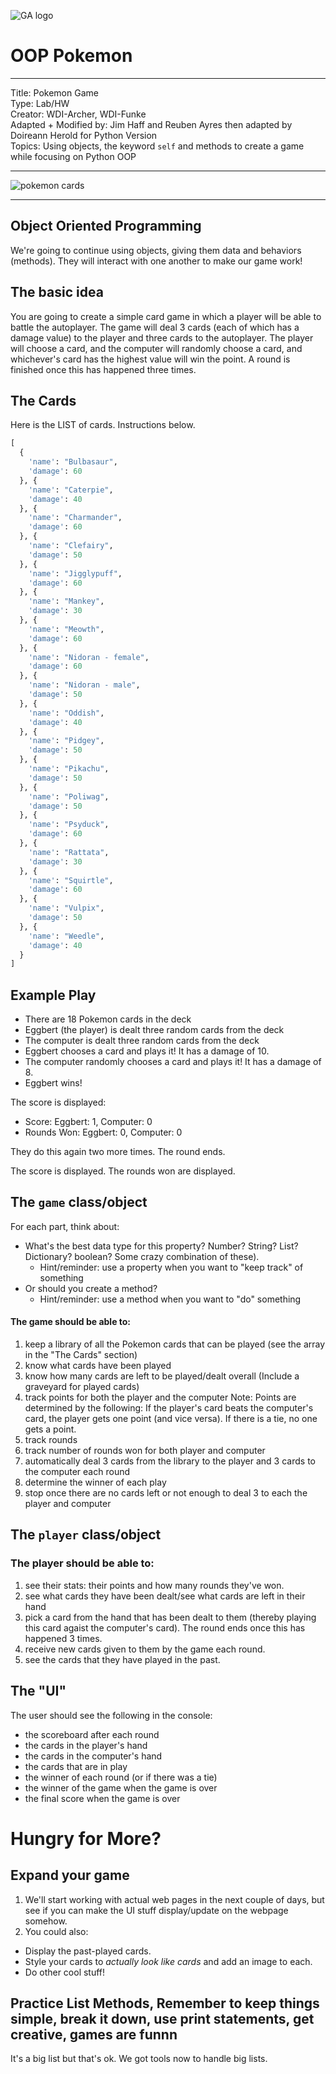 ![GA logo](https://camo.githubusercontent.com/6ce15b81c1f06d716d753a61f5db22375fa684da/68747470733a2f2f67612d646173682e73332e616d617a6f6e6177732e636f6d2f70726f64756374696f6e2f6173736574732f6c6f676f2d39663838616536633963333837313639306533333238306663663535376633332e706e67)

# OOP Pokemon

<hr>

Title: Pokemon Game<br>
Type: Lab/HW<br>
Creator: WDI-Archer, WDI-Funke <br>
Adapted + Modified by: Jim Haff and Reuben Ayres then adapted by Doireann Herold for Python Version<br>
Topics: Using objects, the keyword `self` and methods to create a game while focusing on Python OOP<br>

<hr>

![pokemon cards](https://i.ytimg.com/vi/5pDthGSHo58/maxresdefault.jpg)

<hr>


## Object Oriented Programming
We're going to continue using objects, giving them data and behaviors (methods). They will interact with one another to make our game work!

## The basic idea

You are going to create a simple card game in which a player will be able to battle the autoplayer.  The game will deal 3 cards (each of which has a damage value) to the player and three cards to the autoplayer.  The player will choose a card, and the computer will randomly choose a card, and whichever's card has the highest value will win the point.  A round is finished once this has happened three times. 


## The Cards

Here is the LIST of cards.  Instructions below.

```python
[
  {
    'name': "Bulbasaur",
    'damage': 60
  }, {
    'name': "Caterpie",
    'damage': 40
  }, {
    'name': "Charmander",
    'damage': 60
  }, {
    'name': "Clefairy",
    'damage': 50
  }, {
    'name': "Jigglypuff",
    'damage': 60
  }, {
    'name': "Mankey",
    'damage': 30
  }, {
    'name': "Meowth",
    'damage': 60
  }, {
    'name': "Nidoran - female",
    'damage': 60
  }, {
    'name': "Nidoran - male",
    'damage': 50
  }, {
    'name': "Oddish",
    'damage': 40
  }, {
    'name': "Pidgey",
    'damage': 50
  }, {
    'name': "Pikachu",
    'damage': 50
  }, {
    'name': "Poliwag",
    'damage': 50
  }, {
    'name': "Psyduck",
    'damage': 60
  }, {
    'name': "Rattata",
    'damage': 30
  }, {
    'name': "Squirtle",
    'damage': 60
  }, {
    'name': "Vulpix",
    'damage': 50
  }, {
    'name': "Weedle", 
    'damage': 40
  }
]
```

## Example Play

- There are 18 Pokemon cards in the deck
- Eggbert (the player) is dealt three random cards from the deck
- The computer is dealt three random cards from the deck
- Eggbert chooses a card and plays it! It has a damage of 10.
- The computer randomly chooses a card and plays it! It has a damage of 8.
- Eggbert wins!

The score is displayed: 
- Score: Eggbert: 1, Computer: 0
- Rounds Won: Eggbert: 0, Computer: 0

They do this again two more times. 
The round ends.

The score is displayed.
The rounds won are displayed.


## The `game` class/object

For each part, think about:
* What's the best data type for this property? Number? String? List? Dictionary? boolean? Some crazy combination of these).  
  * Hint/reminder: use a property when you want to "keep track" of something
* Or should you create a method?
  * Hint/reminder: use a method when you want to "do" something

#### The game should be able to:

1. keep a library of all the Pokemon cards that can be played (see the array in the "The Cards" section)
2. know what cards have been played
3. know how many cards are left to be played/dealt overall (Include a graveyard for played cards)
4. track points for both the player and the computer
    Note: Points are determined by the following: If the player's card beats the computer's card, the player gets one point (and vice versa). If there is a tie, no one gets a point.
5. track rounds
6. track number of rounds won for both player and computer
7. automatically deal 3 cards from the library to the player and 3 cards to the computer each round
8. determine the winner of each play
9. stop once there are no cards left or not enough to deal 3 to each the player and computer


## The `player` class/object

### The player should be able to:

1. see their stats: their points and how many rounds they've won.
2. see what cards they have been dealt/see what cards are left in their hand
3. pick a card from the hand that has been dealt to them (thereby playing this card agaist the computer's card). The round ends once this has happened 3 times.
4. receive new cards given to them by the game each round.
5. see the cards that they have played in the past.


## The "UI"

The user should see the following in the console:

- the scoreboard after each round
- the cards in the player's hand
- the cards in the computer's hand
- the cards that are in play
- the winner of each round (or if there was a tie)
- the winner of the game when the game is over 
- the final score when the game is over




# Hungry for More?  


## Expand your game

1. We'll start working with actual web pages in the next couple of days, but see if you can make the UI stuff display/update on the webpage somehow.
2. You could also: 
  * Display the past-played cards.
  * Style your cards to _actually look like cards_ and add an image to each.
  * Do other cool stuff!



## Practice List Methods, Remember to keep things simple, break it down, use print statements, get creative, games are funnn


It's a big list but that's ok. We got tools now to handle big lists. 
